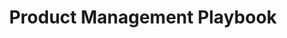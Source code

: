 ---
layout: posts_by_category
categories: Product_Management_Playbook
title: Product Management Playbook
permalink: /category/Product_Management_Playbook
---